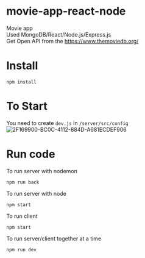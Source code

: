 # movie-app-react-node
Movie app <br>
Used MongoDB/React/Node.js/Express.js <br>
Get Open API from the https://www.themoviedb.org/


# Install

```
npm install 
```
# To Start

You need to create ```dev.js``` in ```/server/src/config```
![2F169900-BC0C-4112-884D-A681ECDEF906](https://user-images.githubusercontent.com/84333692/226145763-10cf4fb2-56e1-43e9-b30b-216cc9f147fd.jpeg)

# Run code

To  run server with nodemon
```
npm run back
```
To run server with node
```
npm start
```
To run client
```
npm start
```
To run server/client together at a time
```
npm run dev
```
